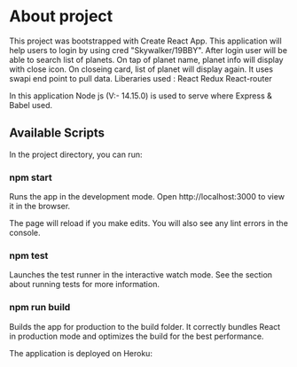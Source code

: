 # About project

This project was bootstrapped with Create React App. This application will help users to login by using cred "Skywalker/19BBY".
After login user will be able to search list of planets.
On tap of planet name, planet info will display with close icon.
On closeing card, list of planet will display again.
It uses swapi end point to pull data. 
Liberaries used : React Redux React-router

In this application Node js (V:- 14.15.0) is used to serve where Express & Babel used.

## Available Scripts
In the project directory, you can run:

### npm start
Runs the app in the development mode.
Open http://localhost:3000 to view it in the browser.

The page will reload if you make edits.
You will also see any lint errors in the console.

### npm test
Launches the test runner in the interactive watch mode.
See the section about running tests for more information.

### npm run build
Builds the app for production to the build folder.
It correctly bundles React in production mode and optimizes the build for the best performance.

The application is deployed on Heroku: 
